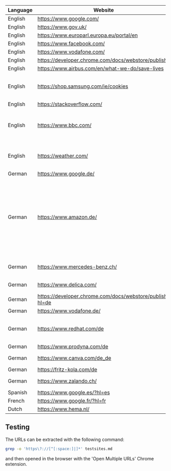 | Language | Website | Working | Mode | Note |
| -------- | ------- | ------- | -----| ---- |
| English | https://www.google.com/ | Y | | |
| English | https://www.gov.uk/ | Y | | |
| English | https://www.europarl.europa.eu/portal/en | Y | | |
| English | https://www.facebook.com/ | Y | | |
| English | https://www.vodafone.com/ | Y | | |
| English | https://developer.chrome.com/docs/webstore/publish | N | | |
| English | https://www.airbus.com/en/what-we-do/save-lives | Y | | |
| English | https://shop.samsung.com/ie/cookies | Y | | Redirecting 'a' tags need to be excluded |
| English | https://stackoverflow.com/ | Y | | |
| English | https://www.bbc.com/ | N | | Doesn't work yet because of the form layout |
| English | https://weather.com/ | N | | iFrame with different domain |
| German | https://www.google.de/ | Y | | |
| German | https://www.amazon.de/ | N | | Click event on the spans has no effect. The click event needs to be performed on the input child element. |
| German | https://www.mercedes-benz.ch/ | N | Nested Menu | Title is not a parent element |
| German | https://www.delica.com/ | Y | Nested Menu | |
| German | https://developer.chrome.com/docs/webstore/publish?hl=de | N | | |
| German | https://www.vodafone.de/ | Y | | |
| German | https://www.redhat.com/de | N | | iFrame with different domain |
| German | https://www.prodyna.com/de | Y | | |
| German | https://www.canva.com/de_de | Y | Nested Menu | |
| German | https://fritz-kola.com/de | N | | |
| German | https://www.zalando.ch/ | N | | Title naming |
| Spanish | https://www.google.es/?hl=es | Y | | |
| French | https://www.google.fr/?hl=fr | Y | | |
| Dutch | https://www.hema.nl/ | N | | |

## Testing

The URLs can be extracted with the following command:
```bash
grep -o 'https\?://[^[:space:]|]*' testsites.md
```

and then opened in the browser with the 'Open Multiple URLs' Chrome extension.
